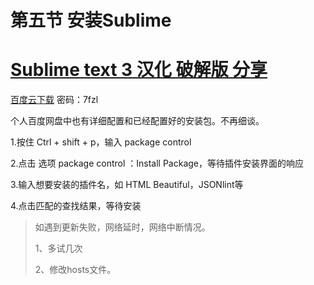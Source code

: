 # 第五节 安装Sublime

# [Sublime text 3 汉化 破解版 分享](https://www.jianshu.com/p/38f080751f5c)

[百度云下载](https://pan.baidu.com/s/1YvaS1rCzAEHqQ4iFUGEUlQ#7fzl) 密码：7fzl

个人百度网盘中也有详细配置和已经配置好的安装包。不再细谈。

1.按住 Ctrl + shift + p，输入 package control

2.点击 选项 package control ：Install Package，等待插件安装界面的响应

3.输入想要安装的插件名，如 HTML Beautiful，JSONlint等

4.点击匹配的查找结果，等待安装

> 如遇到更新失败，网络延时，网络中断情况。
>
> 1、多试几次
>
> 2、修改hosts文件。